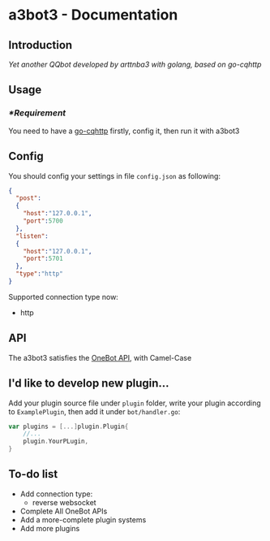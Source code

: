 # a3bot3 - Documentation

## Introduction

_Yet another QQbot developed by arttnba3 with golang, based on go-cqhttp_

## Usage

### _*Requirement_

You need to have a [go-cqhttp](https://github.com/Mrs4s/go-cqhttp) firstly, config it, then run it with a3bot3

## Config

You should config your settings in file `config.json` as following:

```json
{
  "post":
  {
    "host":"127.0.0.1",
    "port":5700
  },
  "listen":
  {
    "host":"127.0.0.1",
    "port":5701
  },
  "type":"http"
}


```

Supported connection type now:

- http

## API

The a3bot3 satisfies the [OneBot API](https://onebot.dev/), with Camel-Case

## I'd like to develop new plugin...

Add your plugin source file under `plugin` folder, write your plugin according to `ExamplePlugin`, then add it under `bot/handler.go`:

```go
var plugins = [...]plugin.Plugin{
    //...
	plugin.YourPLugin,
}
```

## To-do list

- Add connection type:
  - reverse websocket
- Complete All OneBot APIs
- Add a more-complete plugin systems
- Add more plugins